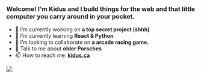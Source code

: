 ### Welcome! I'm Kidus and I build things for the web and that little computer you carry around in your pocket.


- 🔭 I’m currently working on <b>a top secret project (shhh)</b>
- 🌱 I’m currently learning <b>React & Python</b>
- 👯 I’m looking to collaborate on <b>a arcade racing game.</b>
- 💬 Talk to me about <b>older Porsches</b>
- 📫 How to reach me: <b><a href="https://kidus.ca" target="_blank">kidus.ca</a></b>

![](https://komarev.com/ghpvc/?username=kiduswb)

<!-- GitHub stats  
<h3><b>⚡ Development Stats ⚡</b></h3>

[![Anurag's GitHub stats](https://github-readme-stats.vercel.app/api?username=kiduswb)](https://github.com/anuraghazra/github-readme-stats)
-->

